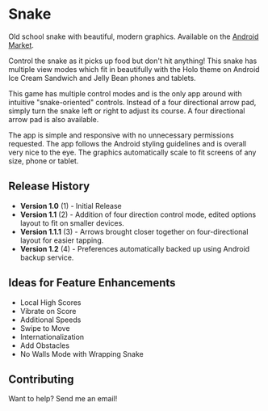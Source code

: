 Snake
=====

Old school snake with beautiful, modern graphics.  Available on the [Android Market](https://play.google.com/store/apps/details?id=com.nickeyre.snake).

Control the snake as it picks up food but don't hit anything! This snake has multiple view modes which fit in beautifully with the Holo theme on Android Ice Cream Sandwich and Jelly Bean phones and tablets.

This game has multiple control modes and is the only app around with intuitive "snake-oriented" controls. Instead of a four directional arrow pad, simply turn the snake left or right to adjust its course.  A four directional arrow pad is also available.

The app is simple and responsive with no unnecessary permissions requested. The app follows the Android styling guidelines and is overall very nice to the eye. The graphics automatically scale to fit screens of any size, phone or tablet.

Release History
--------------

- **Version 1.0** (1) - Initial Release
- **Version 1.1** (2) - Addition of four direction control mode, edited options layout to fit on smaller devices.
- **Version 1.1.1** (3) - Arrows brought closer together on four-directional layout for easier tapping.
- **Version 1.2** (4) - Preferences automatically backed up using Android backup service.

Ideas for Feature Enhancements
----------------------

- Local High Scores
- Vibrate on Score
- Additional Speeds
- Swipe to Move
- Internationalization
- Add Obstacles
- No Walls Mode with Wrapping Snake

Contributing
-------------

Want to help? Send me an email!
